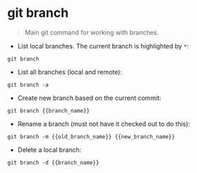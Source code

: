 # git branch

> Main git command for working with branches.

- List local branches. The current branch is highlighted by `*`:

`git branch`

- List all branches (local and remote):

`git branch -a`

- Create new branch based on the current commit:

`git branch {{branch_name}}`

- Rename a branch (must not have it checked out to do this):

`git branch -m {{old_branch_name}} {{new_branch_name}}`

- Delete a local branch:

`git branch -d {{branch_name}}`
